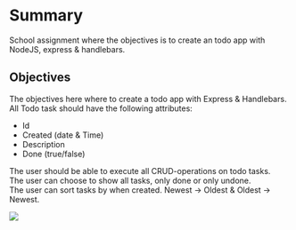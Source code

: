 # Summary
School assignment where the objectives is to create an todo app with NodeJS, express & handlebars.<br>

## Objectives
The objectives here where to create a todo app with Express & Handlebars.<br>
All Todo task should have the following attributes:<br>
<ul>
  <li>Id</li>
  <li>Created (date & Time)</li>
  <li>Description</li>
  <li>Done (true/false)</li>
</ul>
The user should be able to execute all CRUD-operations on todo tasks.<br>
The user can choose to show all tasks, only done or only undone.<br>
The user can sort tasks by when created. Newest → Oldest & Oldest → Newest.<br/>

![](todoapp.gif)
